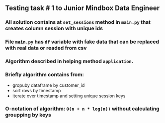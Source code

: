 ## Testing task # 1 to Junior Mindbox Data Engineer

### All solution contains at `set_sessions` method in `main.py` that creates column session with unique ids

### File `main.py` has `df` variable with fake data that can be replaced with real data or readed from csv

### Algorithm described in helping method `application`.
### Briefly algorithm contains from:
- gropuby dataframe by customer_id
- sort rows by timestamp
- iterate over timestamp and setting unique session keys

### O-notation of algorithm: `O(n + n * log(n))` without calculating groupping by keys